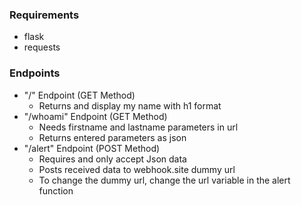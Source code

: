 ### Requirements
- flask 
- requests

### Endpoints
- "/" Endpoint (GET Method) 
    - Returns and display my name with h1 format
- "/whoami" Endpoint (GET Method) 
    - Needs firstname and lastname parameters in url 
    - Returns entered parameters as json 
- "/alert" Endpoint (POST Method) 
    - Requires and only accept Json data
    - Posts received data to webhook.site dummy url 
    - To change the dummy url, change the url variable in the alert function 